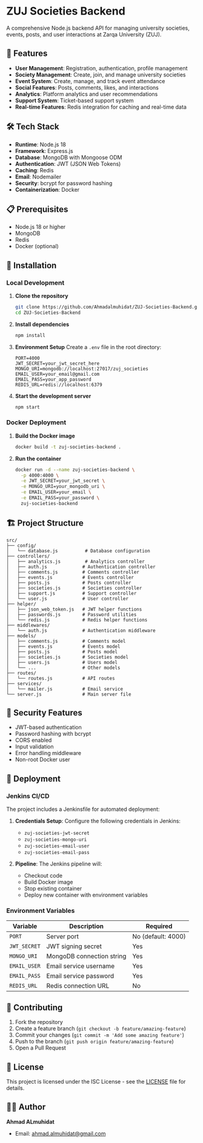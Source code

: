 # ZUJ Societies Backend

A comprehensive Node.js backend API for managing university societies, events, posts, and user interactions at Zarqa University (ZUJ).

## 🚀 Features

- **User Management**: Registration, authentication, profile management
- **Society Management**: Create, join, and manage university societies
- **Event System**: Create, manage, and track event attendance
- **Social Features**: Posts, comments, likes, and interactions
- **Analytics**: Platform analytics and user recommendations
- **Support System**: Ticket-based support system
- **Real-time Features**: Redis integration for caching and real-time data

## 🛠️ Tech Stack

- **Runtime**: Node.js 18
- **Framework**: Express.js
- **Database**: MongoDB with Mongoose ODM
- **Authentication**: JWT (JSON Web Tokens)
- **Caching**: Redis
- **Email**: Nodemailer
- **Security**: bcrypt for password hashing
- **Containerization**: Docker

## 📋 Prerequisites

- Node.js 18 or higher
- MongoDB
- Redis
- Docker (optional)

## 🔧 Installation

### Local Development

1. **Clone the repository**
   ```bash
   git clone https://github.com/Ahmadalmuhidat/ZUJ-Societies-Backend.git
   cd ZUJ-Societies-Backend
   ```

2. **Install dependencies**
   ```bash
   npm install
   ```

3. **Environment Setup**
   Create a `.env` file in the root directory:
   ```env
   PORT=4000
   JWT_SECRET=your_jwt_secret_here
   MONGO_URI=mongodb://localhost:27017/zuj_societies
   EMAIL_USER=your_email@gmail.com
   EMAIL_PASS=your_app_password
   REDIS_URL=redis://localhost:6379
   ```

4. **Start the development server**
   ```bash
   npm start
   ```

### Docker Deployment

1. **Build the Docker image**
   ```bash
   docker build -t zuj-societies-backend .
   ```

2. **Run the container**
   ```bash
   docker run -d --name zuj-societies-backend \
     -p 4000:4000 \
     -e JWT_SECRET=your_jwt_secret \
     -e MONGO_URI=your_mongodb_uri \
     -e EMAIL_USER=your_email \
     -e EMAIL_PASS=your_password \
     zuj-societies-backend
   ```

## 🏗️ Project Structure

```
src/
├── config/
│   └── database.js          # Database configuration
├── controllers/
│   ├── analytics.js         # Analytics controller
│   ├── auth.js             # Authentication controller
│   ├── comments.js         # Comments controller
│   ├── events.js           # Events controller
│   ├── posts.js            # Posts controller
│   ├── societies.js        # Societies controller
│   ├── support.js          # Support controller
│   └── user.js             # User controller
├── helper/
│   ├── json_web_token.js   # JWT helper functions
│   ├── passwords.js        # Password utilities
│   └── redis.js            # Redis helper functions
├── middlewares/
│   └── auth.js             # Authentication middleware
├── models/
│   ├── comments.js         # Comments model
│   ├── events.js           # Events model
│   ├── posts.js            # Posts model
│   ├── societies.js        # Societies model
│   ├── users.js            # Users model
│   └── ...                 # Other models
├── routes/
│   └── routes.js           # API routes
├── services/
│   └── mailer.js           # Email service
└── server.js               # Main server file
```

## 🔐 Security Features

- JWT-based authentication
- Password hashing with bcrypt
- CORS enabled
- Input validation
- Error handling middleware
- Non-root Docker user

## 🚀 Deployment

### Jenkins CI/CD

The project includes a Jenkinsfile for automated deployment:

1. **Credentials Setup**: Configure the following credentials in Jenkins:
   - `zuj-societies-jwt-secret`
   - `zuj-societies-mongo-uri`
   - `zuj-societies-email-user`
   - `zuj-societies-email-pass`

2. **Pipeline**: The Jenkins pipeline will:
   - Checkout code
   - Build Docker image
   - Stop existing container
   - Deploy new container with environment variables

### Environment Variables

| Variable | Description | Required |
|----------|-------------|----------|
| `PORT` | Server port | No (default: 4000) |
| `JWT_SECRET` | JWT signing secret | Yes |
| `MONGO_URI` | MongoDB connection string | Yes |
| `EMAIL_USER` | Email service username | Yes |
| `EMAIL_PASS` | Email service password | Yes |
| `REDIS_URL` | Redis connection URL | No |

## 🤝 Contributing

1. Fork the repository
2. Create a feature branch (`git checkout -b feature/amazing-feature`)
3. Commit your changes (`git commit -m 'Add some amazing feature'`)
4. Push to the branch (`git push origin feature/amazing-feature`)
5. Open a Pull Request

## 📝 License

This project is licensed under the ISC License - see the [LICENSE](LICENSE) file for details.

## 👨‍💻 Author

**Ahmad ALmuhidat**
- Email: ahmad.almuhidat@gmail.com